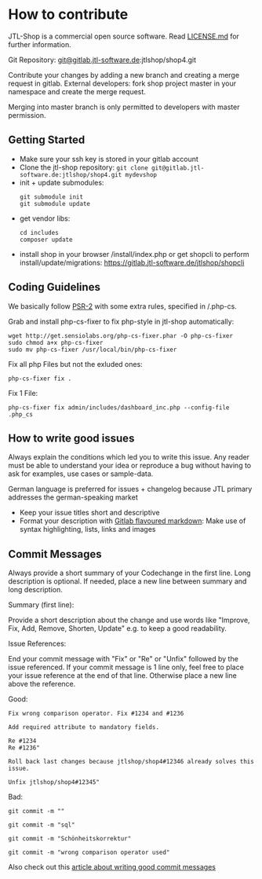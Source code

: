 # How to contribute

JTL-Shop is a commercial open source software. Read [LICENSE.md](LICENSE.md) for further information. 

Git Repository: git@gitlab.jtl-software.de:jtlshop/shop4.git

Contribute your changes by adding a new branch and creating a merge request in gitlab. 
External developers: fork shop project master in your namespace and create the merge request.  

Merging into master branch is only permitted to developers with master permission. 

## Getting Started

* Make sure your ssh key is stored in your gitlab account
* Clone the jtl-shop repository: ```git clone git@gitlab.jtl-software.de:jtlshop/shop4.git mydevshop```
* init + update submodules: 
  ````
  git submodule init
  git submodule update
  ````
* get vendor libs: 
  ````
  cd includes
  composer update
  ````
* install shop in your browser /install/index.php or get shopcli to perform install/update/migrations: https://gitlab.jtl-software.de/jtlshop/shopcli

## Coding Guidelines

We basically follow [PSR-2](http://www.php-fig.org/psr/psr-2/) with some extra rules, specified in /.php-cs. 

Grab and install php-cs-fixer to fix php-style in jtl-shop automatically: 

````
wget http://get.sensiolabs.org/php-cs-fixer.phar -O php-cs-fixer
sudo chmod a+x php-cs-fixer
sudo mv php-cs-fixer /usr/local/bin/php-cs-fixer
````

Fix all php Files but not the exluded ones: 
````
php-cs-fixer fix .
````

Fix 1 File: 
````
php-cs-fixer fix admin/includes/dashboard_inc.php --config-file .php_cs
````



## How to write good issues

Always explain the conditions which led you to write this issue. 
Any reader must be able to understand your idea or reproduce a bug without having to ask for examples, use cases or sample-data.  

German language is preferred for issues + changelog because JTL primary addresses the german-speaking market

* Keep your issue titles short and descriptive
* Format your description with [Gitlab flavoured markdown](https://gitlab.jtl-software.de/help/markdown/markdown): Make use of syntax highlighting, lists, links and images



## Commit Messages

Always provide a short summary of your Codechange in the first line. 
Long description is optional. If needed, place a new line between summary and long description.  

Summary (first line): 

Provide a short description about the change and use words like "Improve, Fix, Add, Remove, Shorten, Update" e.g. to keep a good readability.


Issue References: 

End your commit message with "Fix" or "Re" or "Unfix" followed by the issue referenced. 
If your commit message is 1 line only, feel free to place your issue reference at the end of that line. 
Otherwise place a new line above the reference.  

Good: 
````
Fix wrong comparison operator. Fix #1234 and #1236
````
````
Add required attribute to mandatory fields. 

Re #1234
Re #1236"
````
````
Roll back last changes because jtlshop/shop4#12346 already solves this issue. 

Unfix jtlshop/shop4#12345"
````

Bad: 
````
git commit -m ""
````
````
git commit -m "sql"
````
````
git commit -m "Schönheitskorrektur"
````
````
git commit -m "wrong comparison operator used"
````

Also check out this [article about writing good commit messages](http://chris.beams.io/posts/git-commit/)
